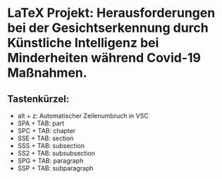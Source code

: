 # LaTeX Projekt: Herausforderungen bei der Gesichtserkennung durch Künstliche Intelligenz bei Minderheiten während Covid-19 Maßnahmen. 

## Tastenkürzel: 
- alt + z: Automatischer Zeilenumbruch in VSC
- SPA + TAB: part
- SPC + TAB: chapter
- SSE + TAB: section
- SSS + TAB: subsection
- SS2 + TAB: subsub­section
- SPG + TAB: paragraph
- SSP + TAB: subpar­agraph
